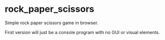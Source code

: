 # rock_paper_scissors

Simple rock paper scissors game in browser.

First version will just be a console program with no GUI or visual elements.